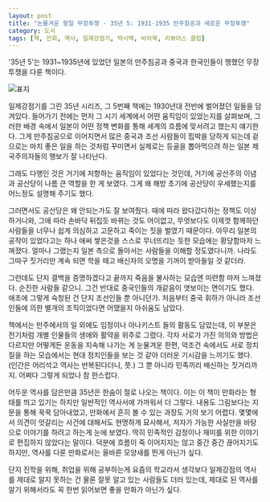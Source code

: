 ```yaml
---
layout: post
title: "눈물겨운 항일 무장투쟁 - 35년 5: 1931-1935 만주침공과 새로운 무장투쟁"
category: 도서
tags: [책, 만화, 역사, 일제강점기, 박시백, 비아북, 리뷰어스 클럽]
---
```


'35년 5'는
1931~1935년에 있었던 일본의 만주침공과
중국과 한국인들이 행했던 무장투쟁을 다룬 책이다.

![표지](https://lh3.googleusercontent.com/wCn-Ya2huDyhDijkTCk5KBl-ROKc8dO_W2MMUCJcrRhtGuWNg4bz5WLgVXDxSkaTE8vpsjZS5-mt-A=s480)

일제강점기를 그린 35년 시리즈,
그 5번째 책에는 1930년대 전반에 벌어졌던 일들을 담겨있다.
들어가기 전에는 먼저 그 시기 세계에서 어떤 움직임이 있었는지를 살펴보며,
그러한 배경 속에서 일본이 어떤 정책 변화를 통해 세계의 흐름에 맞서려고 했는지 얘기한다.
그게 만주침공으로 이어지면서
많은 중국과 조선 사람들이 핍박을 당하게 되는데
겉으로는 마치 좋은 일을 하는 것처럼 꾸미면서 실제로는 등골을 뽑아먹으려 하는
일본 제국주의자들의 행보가 잘 나타난다.

그래도 다행인 것은 거기에 저항하는 움직임이 있었다는 것인데,
거기에 공산주의 이념과 공산당이 나름 큰 역할을 한 게 보였다.
그게 왜 해방 초기에 공산당이 우세했는지를 어느정도 설명해 주기도 했다.

그러면서도 공산당은 왜 안되는가도 잘 보여줬다.
때에 따라 왔다갔다하는 정책도 이상하거니와,
그에 따라 손바닥 뒤집듯 바뀌는 것도 어이없고,
무엇보다도 이제껏 함께하던 사람들을 너무나 쉽게 의심하고 고문하고 죽이는 짓을 벌였기 때문이다.
아무리 일본의 공작이 있었다고는 하나
애써 쌓은것을 스스로 무너뜨리는 듯한 모습에는 황당함마저 느껴졌다.
얼마나 그랬는지 일본 측으로 돌아서는 사람들을 이해할 정도였다니까.
나라도 그따구 짓거리만 계속 되면 학을 떼고 배신자의 오명을 기꺼이 받아들일 것 같더라.

그런데도 단지 결백을 증명하겠다고 끝까지 죽음을 불사하는 모습엔 미련함 마저 느껴졌다.
순진한 사람들 같으니.
그건 반대로 중국인들의 개같음이 엿보이는 면이기도 했다.
애초에 그렇게 숙청된 건 단지 조선인들 뿐 아니던가.
처음부터 중국 휘하가 아니라 조선인들에 의한 별개의 조직이었다면 어땠을지 아쉬움도 남았다.

책에서는 만주에서의 일 외에도 임정이나 아나키스트 들의 활동도 담았는데,
이 부분은 전기처럼 개별 인물들의 생애와 활약을 위주로 그렸다.
각자 서로가 가진 의의와 방법은 다르지만 어떻게든 운동을 지속해 나가는 게 눈물겨운 한편,
악조건 속에서도 서로 정치질을 하는 모습에서는
현대 정치인들을 보는 것 같아 더러운 기시감을 느끼기도 했다.
(인간은 어리석고 역사는 반복된다더니, 쯧.)
그 뿐 아니라 민족끼리 배신하는 짓거리까지.
어쩌다 그렇게 되었나 참 한스럽다.

어두운 역사를 담은만큼 35년은 한숨이 절로 나오는 책이다.
이는 이 책이 만화라는 형태를 띄고 있기는 하지만
일반적인 역사서에 가까워서 더 그렇다.
내용도 그림보다는 지문을 통해 꾹꾹 담아내었고,
만화에서 흔히 볼 수 있는 과장도 거의 보기 어렵다.
몇몇에서 의견이 엇갈리는 사건에 대해서도 현명하게 묘사해서,
저자가 가능한 사실만을 바탕으로 이야기를 하려고 하는게 눈에 보였다.
딱히 민족적인 감정이나 재미를 위한 이야기로 편집하지 않았다는 말이다.
덕분에 흐름이 죽 이어지지는 않고 중간 중간 끊어지기도 하지만,
역사를 다룬 만화로서는 올바른 모양새를 띈게 아닌가 싶다.

단지 진학을 위해, 취업을 위해 공부하는게 요즘의 학교라서
생각보다 일제강점의 역사를 제대로 알지 못하는 건 물론
잘못 알고 있는 사람들도 더러 있는데,
제대로 된 역사를 알기 위해서라도 꼭 한번 읽어보면 좋을 만화가 아닌가 싶다.
